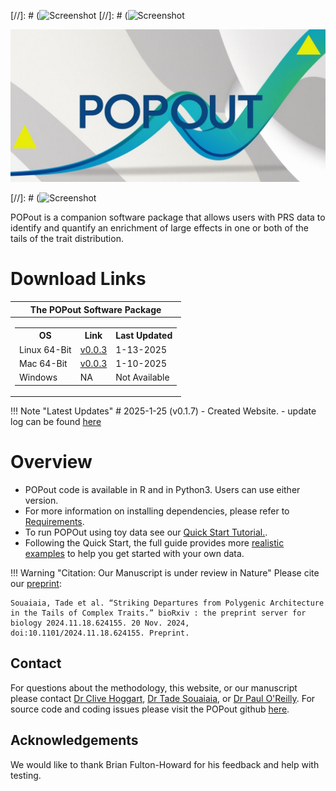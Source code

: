 



[//]: # (![Screenshot](img/POPOUT_LOGO.jpg}) 
[//]: # (![Screenshot](img/bridge_logo2.png)
 

![Screenshot](img/POPOUT_LOGO_MAIN.jpg) 


[//]: # (![Screenshot](img/bridge_logo3.png) 


POPout is a companion software package that allows users with PRS data to identify 
and quantify an enrichment of large effects in one or both of the tails of the trait 
distribution.


<!--
| Operating System | Link | Notes | 
| -----------------|:----------:|:----:| 
| Linux  64-bit | [v1.0.2](https://github.com/clivehoggart/BridgePRS/archive/refs/heads/main.zip) | Updated 7-12-2024 |  
| Mac  64-bit   | [v1.0.2](https://github.com/clivehoggart/BridgePRS/archive/refs/heads/main.zip) | Updated 6-27-2024 | 
| Windows       | NA     | Not Available | 

# Reference Panels 
| Source | Link | Notes | 
| -----------------|:----------:|:----:| 
| HapMap | [v1.0.2](https://github.com/clivehoggart/BridgePRS/archive/refs/heads/main.zip) | Updated 7-12-2024 |  
| 1000G_   | [v1.0.2](https://github.com/clivehoggart/BridgePRS/archive/refs/heads/main.zip) | Updated 6-27-2024 | 
| Windows       | NA     | Not Available | 
| 1000G Ref Panel | [1000G_ref.tar.gz](https://drive.google.com/file/d/1djAEwRiQsh4veinSLHO3laGjNF95vvN9/view?usp=drive_link) | Optional (Unzip into data directory to use) |    
| 1000G Ref Panel | [1000G_ref.tar.gz](https://drive.google.com/file/d/1djAEwRiQsh4veinSLHO3laGjNF95vvN9/view?usp=drive_link) | Optional (Unzip into data directory to use) |    
-->







# Download Links 

|The POPout Software Package|
|--| 
|<table> <tr><th> OS </th><th> Link </th><th> Last Updated  </th></tr>  <tr><td> Linux 64-Bit </td><td> [v0.0.3](https://github.com/tadesouaiaia/POPout/archive/refs/heads/main.zip) </td><td> 1-13-2025 </td></tr>  </th></tr>  <tr><td> Mac 64-Bit </td><td> [v0.0.3](https://github.com/tadesouaiaia/POPout/archive/refs/heads/main.zip) </td><td> 1-10-2025 </td></tr> </th></tr>  <tr><td> Windows </td><td> NA </td><td> Not Available </td></tr> </table>  



!!! Note "Latest Updates"
    # 2025-1-25 (v0.1.7)
    - Created Website. 
    - update log can be found [here](misc_log.md)

# Overview 

- POPout code is available in R and in Python3.  Users can use either version.   
- For more information on installing dependencies, please refer to [Requirements](req_software.md). 
- To run POPOut using toy data see our [Quick Start Tutorial.](quikstart_data.md).
- Following the Quick Start, the full guide provides more [realistic examples](guide_usecases.md) to help you get started with your own data. 




!!! Warning "Citation: Our Manuscript is under review in Nature" 
    Please cite our [preprint](https://pubmed.ncbi.nlm.nih.gov/39605697/): 

    Souaiaia, Tade et al. “Striking Departures from Polygenic Architecture in the Tails of Complex Traits.” bioRxiv : the preprint server for biology 2024.11.18.624155. 20 Nov. 2024, doi:10.1101/2024.11.18.624155. Preprint.




## Contact 
For questions about the methodology, this website, or our manuscript
please contact [Dr Clive Hoggart](http://www.pauloreilly.info/), [Dr
Tade Souaiaia](http://www.pauloreilly.info/), or [Dr Paul
O'Reilly](http://www.pauloreilly.info/).  For source code and coding
issues please visit the POPout github
[here](https://github.com/tadesouaiaia/POPOut). 


## Acknowledgements

We would like to thank Brian Fulton-Howard for his feedback and help with testing. 







